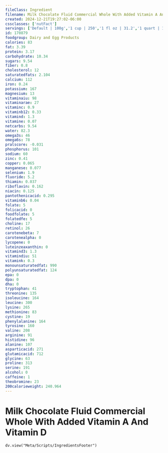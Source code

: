 ```yaml
---
fileClass: Ingredient
filename: Milk Chocolate Fluid Commercial Whole With Added Vitamin A And Vitamin D
created: 2024-12-21T19:27:02-06:00
cssclasses: ['nutFact']
servings: ['Default | 100g','1 cup | 250','1 fl oz | 31.2','1 quart | 1000']
id: 170879
foodgroup: Dairy and Egg Products
calories: 83
fat: 3.39
protein: 3.17
carbohydrate: 10.34
sugars: 9.54
fiber: 0.8
cholesterol: 12
saturatedfats: 2.104
calcium: 112
iron: 0.24
potassium: 167
magnesium: 13
vitaminaiu: 98
vitaminarae: 27
vitaminc: 0.9
vitaminb12: 0.33
vitamind: 1.3
vitamine: 0.07
netcarbs: 9.54
water: 82.3
omega3s: 46
omega6s: 78
pralscore: -0.031
phosphorus: 101
sodium: 60
zinc: 0.41
copper: 0.065
manganese: 0.077
selenium: 1.9
fluoride: 5.2
thiamin: 0.037
riboflavin: 0.162
niacin: 0.125
pantothenicacid: 0.295
vitaminb6: 0.04
folate: 5
folicacid: 0
foodfolate: 5
folatedfe: 5
choline: 17
retinol: 26
carotenebeta: 7
carotenealpha: 0
lycopene: 0
luteinzeaxanthin: 0
vitamind3: 1.3
vitamindiu: 51
vitamink: 0.3
monounsaturatedfat: 990
polyunsaturatedfat: 124
epa: 0
dpa: 0
dha: 0
tryptophan: 41
threonine: 135
isoleucine: 164
leucine: 300
lysine: 265
methionine: 83
cystine: 19
phenylalanine: 164
tyrosine: 160
valine: 208
arginine: 91
histidine: 96
alanine: 107
asparticacid: 271
glutamicacid: 712
glycine: 63
proline: 313
serine: 191
alcohol: 0
caffeine: 1
theobromine: 23
200calorieweight: 240.964
---
```


# Milk Chocolate Fluid Commercial Whole With Added Vitamin A And Vitamin D

```dataviewjs
dv.view("Meta/Scripts/IngredientsFooter")
```